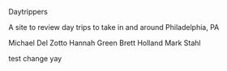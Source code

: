 Daytrippers

A site to review day trips to take in and around Philadelphia, PA


Michael Del Zotto
Hannah Green
Brett Holland
Mark Stahl

test change yay

